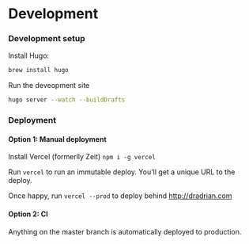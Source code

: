 # Development
### Development setup

Install Hugo:
```bash
brew install hugo
```
Run the deveopment site
```bash
hugo server --watch --buildDrafts
```

### Deployment

#### Option 1: Manual deployment

Install Vercel (formerlly Zeit) `npm i -g vercel`

Run `vercel` to run an immutable deploy. You'll get a unique URL to the deploy.

Once happy, run `vercel --prod` to deploy behind http://dradrian.com

#### Option 2: CI

Anything on the master branch is automatically deployed to production.
